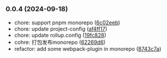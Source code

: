 ## <small>0.0.4 (2024-09-18)</small>

* chore: support pnpm monorepo ([6c02eeb](https://github.com/novlan1/uni-plugin-light/commits/6c02eeb))
* chore: update project-config ([af4ff17](https://github.com/novlan1/uni-plugin-light/commits/af4ff17))
* chore: update rollup.config ([19fc828](https://github.com/novlan1/uni-plugin-light/commits/19fc828))
* cohre: 打包发布monorepo ([62269d6](https://github.com/novlan1/uni-plugin-light/commits/62269d6))
* refactor: add some webpack-plugin in monorepo ([8743c7a](https://github.com/novlan1/uni-plugin-light/commits/8743c7a))



